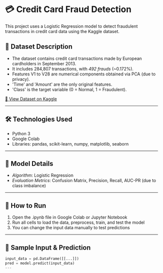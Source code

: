 # 💳 Credit Card Fraud Detection
This project uses a Logistic Regression model to detect fraudulent transactions in credit card data using the Kaggle dataset.

## 📌 Dataset Description
- The dataset contains credit card transactions made by European cardholders in September 2013.
- It includes 284,807 transactions, with *492 frauds* (~0.172%).
- Features V1 to V28 are numerical components obtained via PCA (due to privacy).
- 'Time' and 'Amount' are the only original features.
- 'Class' is the target variable (0 = Normal, 1 = Fraudulent).

[🔗 View Dataset on Kaggle](https://www.kaggle.com/datasets/mlg-ulb/creditcardfraud)

---
## 🛠️ Technologies Used
- Python 3
- Google Colab
- Libraries: pandas, scikit-learn, numpy, matplotlib, seaborn
---
## 🧠 Model Details
- *Algorithm*: Logistic Regression
- *Evaluation Metrics*: Confusion Matrix, Precision, Recall, AUC-PR (due to class imbalance)
---
## 🚀 How to Run
1. Open the .ipynb file in Google Colab or Jupyter Notebook
2. Run all cells to load the data, preprocess, train, and test the model
3. You can change the input data manually to test predictions
---
## 🧪 Sample Input & Prediction
```python
input_data = pd.DataFrame([[...]])
pred = model.predict(input_data)
---


